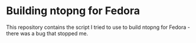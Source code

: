 # Building ntopng for Fedora

This repository contains the script I tried to use to build ntopng for Fedora - there was a bug that stopped me.

